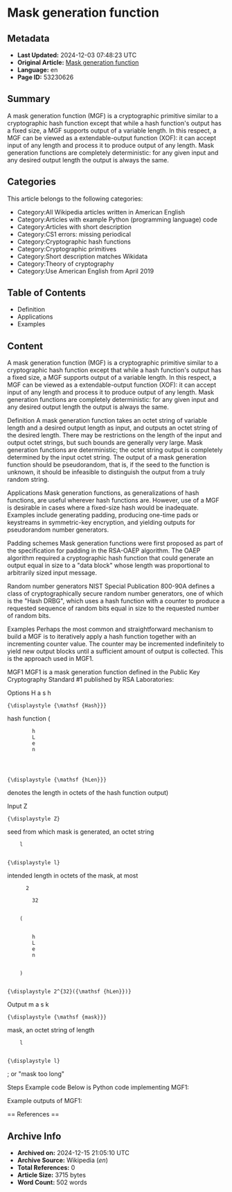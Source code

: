 # Mask generation function

## Metadata
- **Last Updated:** 2024-12-03 07:48:23 UTC
- **Original Article:** [Mask generation function](https://en.wikipedia.org/wiki/Mask_generation_function)
- **Language:** en
- **Page ID:** 53230626

## Summary
A mask generation function (MGF) is a cryptographic primitive similar to a cryptographic hash function except that while a hash function's output has a fixed size, a MGF supports output of a variable length. In this respect, a MGF can be viewed as a extendable-output function (XOF): it can accept input of any length and process it to produce output of any length. Mask generation functions are completely deterministic: for any given input and any desired output length the output is always the same.

## Categories
This article belongs to the following categories:

- Category:All Wikipedia articles written in American English
- Category:Articles with example Python (programming language) code
- Category:Articles with short description
- Category:CS1 errors: missing periodical
- Category:Cryptographic hash functions
- Category:Cryptographic primitives
- Category:Short description matches Wikidata
- Category:Theory of cryptography
- Category:Use American English from April 2019

## Table of Contents

- Definition
- Applications
- Examples

## Content

A mask generation function (MGF) is a cryptographic primitive similar to a cryptographic hash function except that while a hash function's output has a fixed size, a MGF supports output of a variable length. In this respect, a MGF can be viewed as a extendable-output function (XOF): it can accept input of any length and process it to produce output of any length. Mask generation functions are completely deterministic: for any given input and any desired output length the output is always the same.

Definition
A mask generation function takes an octet string of variable length and a desired output length as input, and outputs an octet string of the desired length. There may be restrictions on the length of the input and output octet strings, but such bounds are generally very large. Mask generation functions are deterministic; the octet string output is completely determined by the input octet string. The output of a mask generation function should be pseudorandom, that is, if the seed to the function is unknown, it should be infeasible to distinguish the output from a truly random string.

Applications
Mask generation functions, as generalizations of hash functions, are useful wherever hash functions are. However, use of a MGF is desirable in cases where a fixed-size hash would be inadequate.  Examples include generating padding, producing one-time pads or keystreams in symmetric-key encryption, and yielding outputs for pseudorandom number generators.

Padding schemes
Mask generation functions were first proposed as part of the specification for padding in the RSA-OAEP algorithm. The OAEP algorithm required a cryptographic hash function that could generate an output equal in size to a "data block" whose length was proportional to arbitrarily sized input message.

Random number generators
NIST Special Publication 800-90A defines a class of cryptographically secure random number generators, one of which is the "Hash DRBG", which uses a hash function with a counter to produce a requested sequence of random bits equal in size to the requested number of random bits.

Examples
Perhaps the most common and straightforward mechanism to build a MGF is to iteratively apply a hash function together with an incrementing counter value. The counter may be incremented indefinitely to yield new output blocks until a sufficient amount of output is collected. This is the approach used in MGF1.

MGF1
MGF1 is a mask generation function defined in the Public Key Cryptography Standard #1 published by RSA Laboratories:

Options
H
            a
            s
            h
          
        
      
    
    {\displaystyle {\mathsf {Hash}}}
  

hash function (
  
    
      
        
          
            h
            L
            e
            n
          
        
      
    
    {\displaystyle {\mathsf {hLen}}}
  
 denotes the length in octets of the hash function output)

Input
Z
      
    
    {\displaystyle Z}
  

seed from which mask is generated, an octet string

  
    
      
        l
      
    
    {\displaystyle l}
  

intended length in octets of the mask, at most 
  
    
      
        
          2
          
            32
          
        
        (
        
          
            h
            L
            e
            n
          
        
        )
      
    
    {\displaystyle 2^{32}({\mathsf {hLen}})}

Output
m
            a
            s
            k
          
        
      
    
    {\displaystyle {\mathsf {mask}}}
  

mask, an octet string of length 
  
    
      
        l
      
    
    {\displaystyle l}
  
; or "mask too long"

Steps
Example code
Below is Python code implementing MGF1:

Example outputs of MGF1:


== References ==

## Archive Info
- **Archived on:** 2024-12-15 21:05:10 UTC
- **Archive Source:** Wikipedia (_en_)
- **Total References:** 0
- **Article Size:** 3715 bytes
- **Word Count:** 502 words
